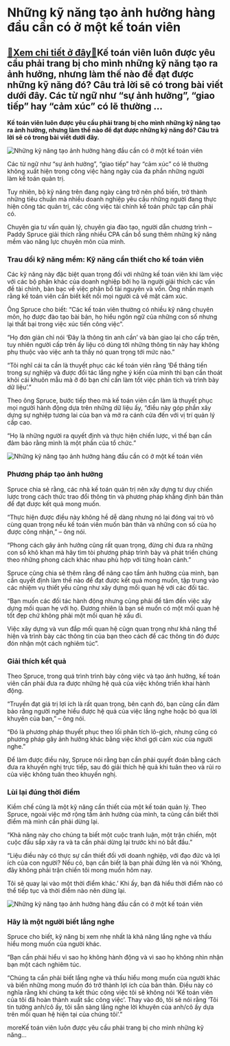 Những kỹ năng tạo ảnh hưởng hàng đầu cần có ở một kế toán viên
==============================================================

[:gift:Xem chi tiết ở đây:gift:](https://hddtvn.com/nhung-ky-nang-tao-anh-huong-hang-dau-can-co-o-mot-ke-toan-vien/)Kế toán viên luôn được yêu cầu phải trang bị cho mình những kỹ năng tạo ra ảnh hưởng, nhưng làm thế nào để đạt được những kỹ năng đó? Câu trả lời sẽ có trong bài viết dưới đây. Các từ ngữ như “sự ảnh hưởng”, “giao tiếp” hay “cảm xúc” có lẽ thường …
--------------------------------------------------------------------------------------------------------------------------------------------------------------------------------------------------------------------------------------------------------

**Kế toán viên luôn được yêu cầu phải trang bị cho mình những kỹ năng tạo ra ảnh hưởng, nhưng làm thế nào để đạt được những kỹ năng đó? Câu trả lời sẽ có trong bài viết dưới đây.**


![Những kỹ năng tạo ảnh hưởng hàng đầu cần có ở một kế toán viên](https://hddtvn.com/wp-content/uploads/2021/01/cheerful-banker-advertising-loan-program_1262-16879.jpg "Những kỹ năng tạo ảnh hưởng hàng đầu cần có ở một kế toán viên")


Các từ ngữ như “sự ảnh hưởng”, “giao tiếp” hay “cảm xúc” có lẽ thường không xuất hiện trong công việc hàng ngày của đa phần những người làm kế toán quản trị.


Tuy nhiên, bộ kỹ năng trên đang ngày càng trở nên phổ biến, trở thành những tiêu chuẩn mà nhiều doanh nghiệp yêu cầu những người đang thực hiện công tác quản trị, các công việc tài chính kế toán phức tạp cần phải có.


Chuyên gia tư vấn quản lý, chuyên gia đào tạo, người dẫn chương trình – Paddy Spruce giải thích rằng nhiều CPA cần bổ sung thêm những kỹ năng mềm vào năng lực chuyên môn của mình.


### Trau dồi kỹ năng mềm: Kỹ năng cần thiết cho kế toán viên


Các kỹ năng này đặc biệt quan trọng đối với những kế toán viên khi làm việc với các bộ phận khác của doanh nghiệp bởi họ là người giải thích các vấn đề tài chính, bàn bạc về việc phân bổ tài nguyên và vốn. Ông nhấn mạnh rằng kế toán viên cần biết kết nối mọi người cả về mặt cảm xúc.


Ông Spruce cho biết: “Các kế toán viên thường có nhiều kỹ năng chuyên môn, họ được đào tạo bài bản, họ hiểu ngôn ngữ của những con số nhưng lại thất bại trong việc xúc tiến công việc”.


“Họ đơn giản chỉ nói ‘Đây là thông tin anh cần’ và bàn giao lại cho cấp trên, tuy nhiên người cấp trên ấy liệu có dùng tới những thông tin này hay không phụ thuộc vào việc anh ta thấy nó quan trọng tới mức nào.”


“Tôi nghĩ cái ta cần là thuyết phục các kế toán viên rằng ‘Để thăng tiến trong sự nghiệp và được đối tác lắng nghe ý kiến của mình thì bạn cần thoát khỏi cái khuôn mẫu mà ở đó bạn chỉ cần làm tốt việc phân tích và trình bày dữ liệu’.”


Theo ông Spruce, bước tiếp theo mà kế toán viên cần làm là thuyết phục mọi người hành động dựa trên những dữ liệu ấy, “điều này góp phần xây dựng sự nghiệp tương lai của bạn và mở ra cánh cửa đến với vị trí quản lý cấp cao.


“Họ là những người ra quyết định và thực hiện chiến lược, vì thế bạn cần đảm bảo rằng mình là một phần của tổ chức.”


![Những kỹ năng tạo ảnh hưởng hàng đầu cần có ở một kế toán viên](https://hddtvn.com/wp-content/uploads/2021/01/business-man-making-growth-graph-line_23-2148546836.jpg "Những kỹ năng tạo ảnh hưởng hàng đầu cần có ở một kế toán viên")


### Phương pháp tạo ảnh hưởng


Spruce chia sẻ rằng, các nhà kế toán quản trị nên xây dựng tư duy chiến lược trong cách thức trao đổi thông tin và phương pháp khẳng định bản thân để đạt được kết quả mong muốn.


“Thực hiện được điều này không hề dễ dàng nhưng nó lại đóng vai trò vô cùng quan trọng nếu kế toán viên muốn bản thân và những con số của họ được công nhận,” – ông nói.


“Phong cách gây ảnh hưởng cũng rất quan trọng, đừng chỉ đưa ra những con số khô khan mà hãy tìm tòi phương pháp trình bày và phát triển chúng theo những phong cách khác nhau phù hợp với từng hoàn cảnh.”


Spruce cũng chia sẻ thêm rằng để nâng cao tầm ảnh hưởng của mình, bạn cần quyết định làm thế nào để đạt được kết quả mong muốn, tập trung vào các nhiệm vụ thiết yếu cũng như xây dựng mối quan hệ với các đối tác.


“Bạn muốn các đối tác hành động nhưng cũng phải để tâm đến việc xây dựng mối quan hẹ với họ. Đương nhiên là bạn sẽ muốn có một mối quan hệ tốt đẹp chứ không phải một mối quan hệ xấu đi.


Việc xây dựng và vun đắp mối quan hệ cũgn quan trọng như khả năng thể hiện và trình bày các thông tin của bạn theo cách để các thông tin đó được đón nhận một cách nghiêm túc”.


### Giải thích kết quả


Theo Spruce, trong quá trình trình bày công việc và tạo ảnh hưởng, kế toán viên cần phải đưa ra được những hệ quả của việc không triển khai hành động.


“Truyền đạt giá trị lợi ích là rất quan trọng, bên cạnh đó, bạn cũng cần đảm bảo rằng người nghe hiểu được hệ quả của việc lắng nghe hoặc bỏ qua lời khuyên của ban,” – ông nói.


“Đó là phương pháp thuyết phục theo lối phân tích lô-gich, nhưng cũng có phương pháp gây ảnh hưởng khác bằng việc khơi gợi cảm xúc của người nghe.”


Để làm được điều này, Spruce nói rằng bạn cần phải quyết đoán bằng cách đưa ra khuyến nghị trực tiếp, sau đó giải thích hệ quả khi tuân theo và rủi ro của việc không tuân theo khuyến nghị.


### Lùi lại đúng thời điểm


Kiềm chế cũng là một kỹ năng cần thiết của một kế toán quản lý. Theo Spruce, ngoài việc mở rộng tầm ảnh hưởng của mình, ta cũng cần biết thời điểm mà mình cần phải dừng lại.


“Khả năng này cho chúng ta biết một cuộc tranh luận, một trận chiến, một cuộc đấu sắp xảy ra và ta cần phải dừng lại trước khi nó bắt đầu.”


“Liệu điều này có thực sự cần thiết đối với doanh nghiệp, với đạo đức và lợi ích của con người? Nếu có, bạn cần biết là bạn phải đứng lên và nói ‘Không, đây không phải trận chiến tôi mong muốn hôm nay.


Tôi sẽ quay lại vào một thời điểm khác.’ Khi ấy, bạn đã hiểu thời điểm nào có thể tiếp tục và thời điểm nào nên dừng lại.


![Những kỹ năng tạo ảnh hưởng hàng đầu cần có ở một kế toán viên](https://hddtvn.com/wp-content/uploads/2021/01/teamwork-brainstorming-meeting-new-startup-project-workplace_2034-1617.jpg "Những kỹ năng tạo ảnh hưởng hàng đầu cần có ở một kế toán viên")


### Hãy là một người biết lắng nghe


Spruce cho biết, kỹ năng bị xem nhẹ nhất là khả năng lắng nghe và thấu hiểu mong muốn của người khác.


“Bạn cần phải hiểu vì sao họ không hành động và vì sao họ không nhìn nhận bạn một cách nghiêm túc.


“Chúng ta cần phải biết lắng nghe và thấu hiểu mong muốn của người khác và biến những mong muốn đó trở thành lợi ích của bản thân. Điều này có nghĩa rằng khi chúng ta kết thúc công việc tôi sẽ không nói ‘Kế toán viên của tôi đã hoàn thành xuất sắc công việc’. Thay vào đó, tôi sẽ nói rằng ‘Tôi tin tưởng anh/cô ấy, tôi sẵn sàng lắng nghe lời khuyên của anh/cô ấy dựa trên mối quan hệ hiện tại của chúng tôi’.”


moreKế toán viên luôn được yêu cầu phải trang bị cho mình những kỹ năng…

